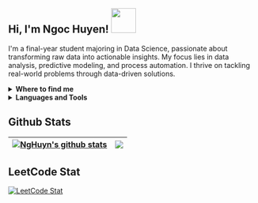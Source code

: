 ## Hi, I'm Ngoc Huyen! <img src="https://media.giphy.com/media/mGcNjsfWAjY5AEZNw6/giphy.gif" width="50"> 
I'm a final-year student majoring in Data Science, passionate about transforming raw data into actionable insights. My focus lies in data analysis, predictive modeling, and process automation. I thrive on tackling real-world problems through data-driven solutions.

<details>
  <summary><b>Where to find me</b></summary>
  
[![Github](https://img.shields.io/badge/-Github-181717?style=for-the-badge&logo=Github&logoColor=white)](https://github.com/NgHuyn)
[![LinkedIn](https://img.shields.io/badge/-LinkedIn-0077B5?style=for-the-badge&logo=LinkedIn&logoColor=white)](https://www.linkedin.com/in/nhnhuyen/)
[![YouTube](https://img.shields.io/badge/-YouTube-FF0000?style=for-the-badge&logo=YouTube&logoColor=white)](https://www.youtube.com/@ngochuyennh3467)
[![Facebook](https://img.shields.io/badge/-Facebook-1877F2?style=for-the-badge&logo=Facebook&logoColor=white)](https://www.facebook.com/sia.hyun.96/)
[![Instagram](https://img.shields.io/badge/-Instagram-E4405F?style=for-the-badge&logo=Instagram&logoColor=white)](https://www.instagram.com/nhnhuynn/)

</details>

<details>
  <summary><b>Languages and Tools</b></summary>

<hr></hr>

![tools_I_use](https://img.shields.io/badge/-%F0%9F%9A%80%20Tools%20I%20use-orange)
![semicolon](https://img.shields.io/badge/-%3A-orange)
![Jupyter](https://img.shields.io/badge/Jupyter-F37626?style=flat&logo=Jupyter&logoColor=white)
![Python](https://img.shields.io/badge/Python-FFD43B?style=flat&logo=python&logoColor=darkgreen)
![Json](https://img.shields.io/badge/json-5E5C5C?style=flat&logo=json&logoColor=white)
![Vscode](https://img.shields.io/badge/Visual_Studio_Code-0078D4?style=flat&logo=visual%20studio%20code&logoColor=white)
![R](https://img.shields.io/badge/R-276DC3?style=flat&logo=r&logoColor=white)
![MySQL](https://img.shields.io/badge/MySQL-4479A1?style=flat&logo=mysql&logoColor=white)
![PostgreSQL](https://img.shields.io/badge/PostgreSQL-4169E1?style=flat&logo=postgresql&logoColor=white)
![MongoDB](https://img.shields.io/badge/MongoDB-47A248?style=flat&logo=mongodb&logoColor=white)
![Power BI](https://img.shields.io/badge/Power%20BI-F2C811?style=flat&logo=powerbi&logoColor=black)
![Excel](https://img.shields.io/badge/Excel-217346?style=flat&logo=microsoft-excel&logoColor=white)
![Prefect](https://img.shields.io/badge/Prefect-292F36?style=flat&logo=prefect&logoColor=white)

</details>

## Github Stats
| <a href="https://github.com/NgHuyn/github-readme-stats"><img align="center" src="https://github-readme-stats.vercel.app/api?username=NgHuyn&show_icons=true&include_all_commits=true&theme=buefy&hide_border=true" alt="NgHuyn's github stats" /></a> | <a href="https://github.com/NgHuyn/github-readme-stats"><img align="center" src="https://github-readme-stats.vercel.app/api/top-langs/?username=NgHuyn&layout=compact&theme=buefy&hide_border=true" /></a> |
| ------------- | ------------- |
## LeetCode Stat
<a href="https://leetcode-badge-sage.vercel.app/badge/NgHuyn?theme=dark&bgColor=282828">
  <img src="https://leetcode-badge-sage.vercel.app/badge/NgHuyn?theme=dark&bgColor=282828" alt="LeetCode Stat" />
</a>


